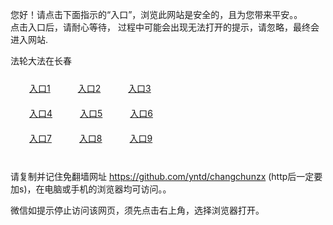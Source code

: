 您好！请点击下面指示的“入口”，浏览此网站是安全的，且为您带来平安。。 <br/>
点击入口后，请耐心等待， 过程中可能会出现无法打开的提示，请忽略，最终会进入网站. </br>

法轮大法在长春<br/>
<div style="padding:10px"><a style="margin:20px" target="_blank" href="https://d1um6es1a12j95.cloudfront.net/2Qpsp?qfyfsp" id="ccLink1" rel="nofollow">入口1</a> <a target="_blank" style="margin:20px" href="https://d1xfr02dh7wblb.cloudfront.net/2Qpsp?qrpkmmg" id="ccLink2" rel="nofollow">入口2</a> <a style="margin:20px" target="_blank" href="https://d3uf5janlzhv26.cloudfront.net/2Qpsp?mhacsfi" id="ccLink3" rel="nofollow">入口3</a></div>

<div style="padding:10px" ><a style="margin:20px" target="_blank" href="https://d1um6es1a12j95.cloudfront.net/2Qpsp?qfyfsp" id="ccLink4" rel="nofollow">入口4</a> <a style="margin:20px" href="https://d1xfr02dh7wblb.cloudfront.net/2Qpsp?qrpkmmg" target="_blank" id="ccLink5" rel="nofollow">入口5</a> <a style="margin:20px" href="https://d3uf5janlzhv26.cloudfront.net/2Qpsp?mhacsfi" target="_blank" id="ccLink6" rel="nofollow">入口6</a></div>

<div style="padding:10px"><a style="margin:20px" target="_blank" href="https://d1um6es1a12j95.cloudfront.net/2Qpsp?qfyfsp" id="ccLink7" rel="nofollow">入口7</a> <a style="margin:20px" href="https://d1xfr02dh7wblb.cloudfront.net/2Qpsp?qrpkmmg" target="_blank" id="ccLink8" rel="nofollow">入口8</a> <a style="margin:20px" target="_blank" href="https://d3uf5janlzhv26.cloudfront.net/2Qpsp?mhacsfi" id="ccLink9" rel="nofollow">入口9</a></div>

<br/>



请复制并记住免翻墙网址 https://github.com/yntd/changchunzx (http后一定要加s)，在电脑或手机的浏览器均可访问。。<br/>

微信如提示停止访问该网页，须先点击右上角，选择浏览器打开。
